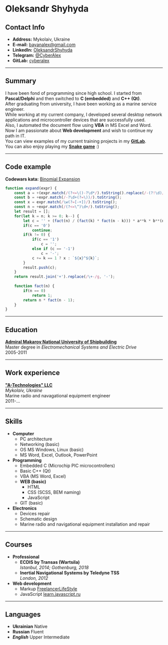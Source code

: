 # Oleksandr Shyhyda

## Contact Info
- **Address:** Mykolaiv, Ukraine
- **E-mail:** <bayanalex@gmail.com>
- **LinkedIn:** [OleksandrShyhyda](https://www.linkedin.com/in/oleksandr-shyhyda-1150aa139)
- **Telegram:** [@CyberAlex](https://t.me/CyberAlex)
- **GitLab:** [cyberalex](https://gitlab.com/cyberalex)

---

## Summary
I have been fond of programming since high school. I started from **Pascal/Delphi** and then switched to **C (embedded)** and **C++ (Qt)**.  
After graduating from university, I have been working as a marine service engineer.  
While working at my current company, I developed several desktop network applications and microcontroller devices that are successfully used.  
Also, I automated the document flow using **VBA** in MS Excel and Word.  
Now I am passionate about **Web development** and wish to continue my path in IT.  
You can view examples of my current training projects in my [**GitLab**](https://gitlab.com/cyberalex).  
You can also enjoy playing my [**Snake game**](https://cyberalex.gitlab.io/snake/) :)

---

## Code example
**Codewars kata:** [Binomial Expansion](https://www.codewars.com/kata/540d0fdd3b6532e5c3000b5b)
```javascript
function expand(expr) {
    const a = +(expr.match(/(?<=\()-?\d*/).toString().replace(/-(?!\d)/, '-1') || '1');
    const b = +expr.match(/-?\d+(?=\))/).toString();
    const x = expr.match(/\w(?=[-+])/).toString();
    const n = +expr.match(/(?<=\^)\d+/).toString();
    let result = [];
    for(let k = n; k >= 0; k--) {
        let c = '' + (fact(n) / (fact(k) * fact(n - k))) * a**k * b**(n - k);
        if(c == '0')
            continue;  
        if(k != 0) {
            if(c == '1')
                c = '';
            else if (c == '-1')
                c = '-';
            c += k == 1 ? x : `${x}^${k}`;
        }
        result.push(c);
    }
    return result.join('+').replace(/\+-/g, '-');
  
    function fact(n) {
        if(n == 0)
            return 1;
        return n * fact(n - 1);
    }
}
```

---

## Education
[**Admiral Makarov National University of Shipbuilding**](https://nuos.edu.ua/)  
Master degree in *Electromechanical Systems and Electric Drive*  
2005-2011  

---

## Work experience
[**"A-Technologies" LLC**](http://a-technologies.com.ua/)  
*Mykolaiv, Ukraine*  
Marine radio and navagational equipment engineer  
2011-...  

---

## Skills
- **Computer**
   * PC architecture
   * Networking (basic)
   * OS MS Windows, Linux (basic)
   * MS Word, Excel, Outlook, PowerPoint
- **Programming**
   * Embedded C (Microchip PIC microcontrollers)
   * Basic C++ (Qt)
   * VBA (MS Word, Excel)
   * __WEB (basic)__
       + HTML
       + CSS (SCSS, BEM naming)
       + JavaScript
   * GIT (basic)
 - **Electronics**
   * Devices repair
   * Schematic design
   * Marine radio and navigational equipment installation and repair

---

## Courses
- **Professional**
   * **ECDIS by Transas (Wartsila)**  
   *Istanbul, 2014; Gothenburg, 2018*
   * **Inertial Navigational Systems by Teledyne TSS**  
   *London, 2012*
- **Web development**
   * Markup [FreelancerLifeStyle](https://www.youtube.com/c/FreelancerLifeStyle/)
   * JavaScript [learn.javascript.ru](https://learn.javascript.ru/)

---

## Languages
- **Ukrainian** Native
- **Russian** Fluent
- **_English_** Upper Intermediate